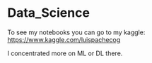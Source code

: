 # Data_Science

To see my notebooks you can go to my kaggle:
https://www.kaggle.com/luispachecog

I concentrated more on ML or DL there.
